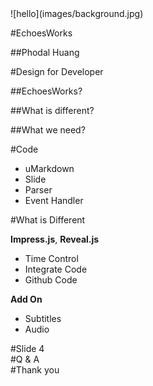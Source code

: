 <section>
![hello](images/background.jpg)

#EchoesWorks

##Phodal Huang
  
</section>
<section>
#Design for Developer

##EchoesWorks?

##What is different?

##What we need?
</section>
<section>
#Code

* uMarkdown
* Slide
* Parser
* Event Handler

</section>
<section>
#What is Different 

**Impress.js**, **Reveal.js**

* Time Control
* Integrate Code
* Github Code
 
**Add On**
 
* Subtitles
* Audio 

</section>
<section>
#Slide 4
</section>
<section class="first">
#Q & A
</section>
<section class="first">
#Thank you
</section>
